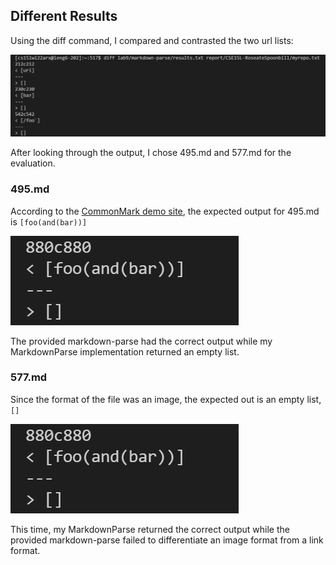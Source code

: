 ## Different Results

Using the diff command, I compared and contrasted the two url lists:

![image](diff.jpg)

After looking through the output, I chose 495.md and 577.md for the evaluation.

### 495.md
According to the [CommonMark demo site](https://spec.commonmark.org/dingus/), the expected output for 495.md is `[foo(and(bar))]`

![image](880.jpg)

The provided markdown-parse had the correct output while my MarkdownParse implementation returned an empty list.

### 577.md

Since the format of the file was an image, the expected out is an empty list, `[]`

![image](880.jpg)

This time, my MarkdownParse returned the correct output while the provided markdown-parse failed to differentiate an image format from a link format.
